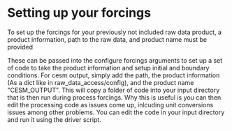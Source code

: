 # Setting up your forcings

To set up the forcings for your previously not included raw data product, a product information, path to the raw data, and product name must be provided

These can be passed into the configure forcings arguments to set up a set of code to take the product information and setup initial and boundary conditions. For cesm output, simply add the path, the product information (As a dict like in raw_data_access/config), and the product name "CESM_OUTPUT". This will copy a folder of code into your input directory that is then run during process forcings. Why this is useful is you can then edit the processing code as issues come up, inlcuding unit conversions issues among other problems. You can edit the code in your input directory and run it using the driver script. 
